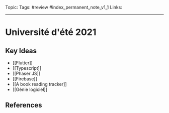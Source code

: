Topic:
Tags: #review #index_permanent_note_v1_1
Links:

---

# Université d'été 2021

## Key Ideas

- [[Flutter]]
- [[Typescript]]
- [[Phaser JS]]
- [[Firebase]]
- [[A book reading tracker]]
- [[Génie logiciel]]

## References
